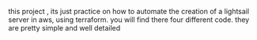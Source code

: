 this project , its just practice on how to automate the creation of a lightsail server in aws, using terraform.
you will find there four different code. they are pretty simple and well detailed